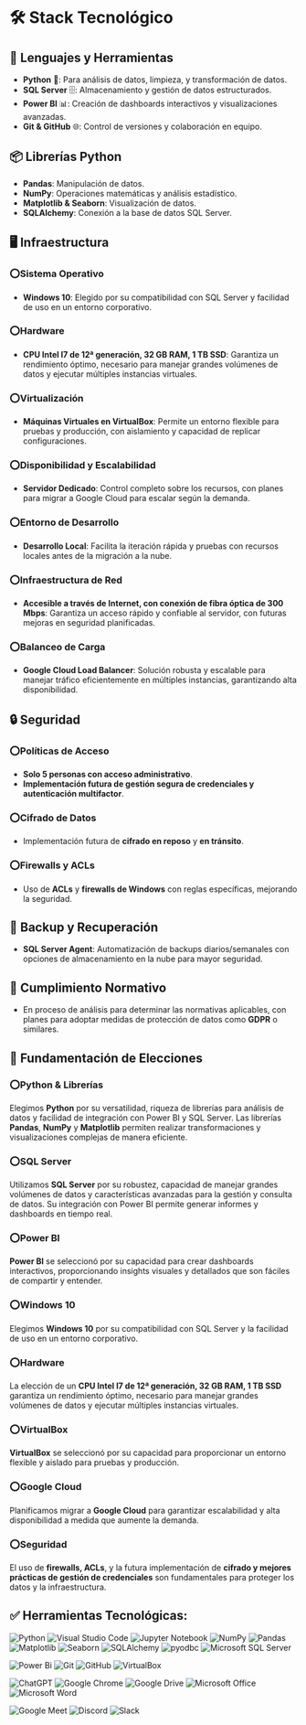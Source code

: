 # 🛠️ Stack Tecnológico

## 🧠 Lenguajes y Herramientas

- **Python** 🐍: Para análisis de datos, limpieza, y transformación de datos.
- **SQL Server** 🗄️: Almacenamiento y gestión de datos estructurados.
- **Power BI** 📊: Creación de dashboards interactivos y visualizaciones avanzadas.
- **Git & GitHub** 🌐: Control de versiones y colaboración en equipo.

## 📦 Librerías Python

- **Pandas**: Manipulación de datos.
- **NumPy**: Operaciones matemáticas y análisis estadístico.
- **Matplotlib & Seaborn**: Visualización de datos.
- **SQLAlchemy**: Conexión a la base de datos SQL Server.

## 🖥️ Infraestructura

### ⭕Sistema Operativo

- **Windows 10**: Elegido por su compatibilidad con SQL Server y facilidad de uso en un entorno corporativo.

### ⭕Hardware

- **CPU Intel I7 de 12ª generación, 32 GB RAM, 1 TB SSD**: Garantiza un rendimiento óptimo, necesario para manejar grandes volúmenes de datos y ejecutar múltiples instancias virtuales.

### ⭕Virtualización

- **Máquinas Virtuales en VirtualBox**: Permite un entorno flexible para pruebas y producción, con aislamiento y capacidad de replicar configuraciones.

### ⭕Disponibilidad y Escalabilidad

- **Servidor Dedicado**: Control completo sobre los recursos, con planes para migrar a Google Cloud para escalar según la demanda.

### ⭕Entorno de Desarrollo

- **Desarrollo Local**: Facilita la iteración rápida y pruebas con recursos locales antes de la migración a la nube.

### ⭕Infraestructura de Red

- **Accesible a través de Internet, con conexión de fibra óptica de 300 Mbps**: Garantiza un acceso rápido y confiable al servidor, con futuras mejoras en seguridad planificadas.

### ⭕Balanceo de Carga

- **Google Cloud Load Balancer**: Solución robusta y escalable para manejar tráfico eficientemente en múltiples instancias, garantizando alta disponibilidad.

## 🔒 Seguridad

### ⭕Políticas de Acceso

- **Solo 5 personas con acceso administrativo**.
- **Implementación futura de gestión segura de credenciales y autenticación multifactor**.

### ⭕Cifrado de Datos

- Implementación futura de **cifrado en reposo** y **en tránsito**.

### ⭕Firewalls y ACLs

- Uso de **ACLs** y **firewalls de Windows** con reglas específicas, mejorando la seguridad.

## 💾 Backup y Recuperación

- **SQL Server Agent**: Automatización de backups diarios/semanales con opciones de almacenamiento en la nube para mayor seguridad.

## 📜 Cumplimiento Normativo

- En proceso de análisis para determinar las normativas aplicables, con planes para adoptar medidas de protección de datos como **GDPR** o similares.

## 📝 Fundamentación de Elecciones

### ⭕Python & Librerías

Elegimos **Python** por su versatilidad, riqueza de librerías para análisis de datos y facilidad de integración con Power BI y SQL Server. Las librerías **Pandas**, **NumPy** y **Matplotlib** permiten realizar transformaciones y visualizaciones complejas de manera eficiente.

### ⭕SQL Server

Utilizamos **SQL Server** por su robustez, capacidad de manejar grandes volúmenes de datos y características avanzadas para la gestión y consulta de datos. Su integración con Power BI permite generar informes y dashboards en tiempo real.

### ⭕Power BI

**Power BI** se seleccionó por su capacidad para crear dashboards interactivos, proporcionando insights visuales y detallados que son fáciles de compartir y entender.

### ⭕Windows 10

Elegimos **Windows 10** por su compatibilidad con SQL Server y la facilidad de uso en un entorno corporativo.

### ⭕Hardware

La elección de un **CPU Intel I7 de 12ª generación, 32 GB RAM, 1 TB SSD** garantiza un rendimiento óptimo, necesario para manejar grandes volúmenes de datos y ejecutar múltiples instancias virtuales.

### ⭕VirtualBox

**VirtualBox** se seleccionó por su capacidad para proporcionar un entorno flexible y aislado para pruebas y producción.

### ⭕Google Cloud

Planificamos migrar a **Google Cloud** para garantizar escalabilidad y alta disponibilidad a medida que aumente la demanda.

### ⭕Seguridad

El uso de **firewalls, ACLs**, y la futura implementación de **cifrado y mejores prácticas de gestión de credenciales** son fundamentales para proteger los datos y la infraestructura.


## ✅ Herramientas Tecnológicas: 

![Python](https://img.shields.io/badge/python-%2314354C.svg?style=for-the-badge&logo=python&logoColor=white)
![Visual Studio Code](https://img.shields.io/badge/Visual%20Studio%20Code-0078d7.svg?style=for-the-badge&logo=visual-studio-code&logoColor=white) 
![Jupyter Notebook](https://img.shields.io/badge/jupyter-%23FA0F00.svg?style=for-the-badge&logo=jupyter&logoColor=white) 
![NumPy](https://img.shields.io/badge/numpy-%23013243.svg?style=for-the-badge&logo=numpy&logoColor=white) 
![Pandas](https://img.shields.io/badge/pandas-%23150458.svg?style=for-the-badge&logo=pandas&logoColor=white) 
![Matplotlib](https://img.shields.io/badge/Matplotlib-%233A4E8C.svg?style=for-the-badge&logo=matplotlib&logoColor=white) 
![Seaborn](https://img.shields.io/badge/Seaborn-%2305A3D6.svg?style=for-the-badge&logo=Seaborn&logoColor=white) 
![SQLAlchemy](https://img.shields.io/badge/sqlalchemy-FCA121?style=for-the-badge&logo=sqlalchemy&logoColor=white)
![pyodbc](https://img.shields.io/badge/pyodbc-%2314354C.svg?style=for-the-badge&logo=python&logoColor=white)
![Microsoft SQL Server](https://img.shields.io/badge/Microsoft%20SQL%20Server-CC2927?style=for-the-badge&logo=microsoft%20sql%20server&logoColor=white)

![Power Bi](https://img.shields.io/badge/power_bi-F2C811?style=for-the-badge&logo=powerbi&logoColor=black) 
![Git](https://img.shields.io/badge/git-%23F05033.svg?style=for-the-badge&logo=git&logoColor=white) 
![GitHub](https://img.shields.io/badge/github-%23121011.svg?style=for-the-badge&logo=github&logoColor=white)
![VirtualBox](https://img.shields.io/badge/VirtualBox-183A61?style=for-the-badge&logo=virtualbox&logoColor=white)

![ChatGPT](https://img.shields.io/badge/chatGPT-74aa9c?style=for-the-badge&logo=openai&logoColor=white) ![Google Chrome](https://img.shields.io/badge/Google%20Chrome-4285F4?style=for-the-badge&logo=GoogleChrome&logoColor=white) ![Google Drive](https://img.shields.io/badge/Google%20Drive-4285F4?style=for-the-badge&logo=googledrive&logoColor=white) ![Microsoft Office](https://img.shields.io/badge/Microsoft_Office-D83B01?style=for-the-badge&logo=microsoft-office&logoColor=white)![Microsoft Word](https://img.shields.io/badge/Microsoft_Word-2B579A?style=for-the-badge&logo=microsoft-word&logoColor=white) 

![Google Meet](https://img.shields.io/badge/Google%20Meet-00897B?style=for-the-badge&logo=google-meet&logoColor=white) ![Discord](https://img.shields.io/badge/Discord-%235865F2.svg?style=for-the-badge&logo=discord&logoColor=white) ![Slack](https://img.shields.io/badge/Slack-4A154B?style=for-the-badge&logo=slack&logoColor=white)

<p align='center'>

</p>